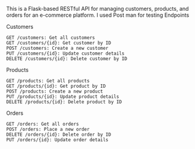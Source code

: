 This is a Flask-based RESTful API for managing customers, products, and orders for an e-commerce platform.
I used Post man for testing 
Endpoints

Customers

    GET /customers: Get all customers
    GET /customers/{id}: Get customer by ID
    POST /customers: Create a new customer
    PUT /customers/{id}: Update customer details
    DELETE /customers/{id}: Delete customer by ID

Products

    GET /products: Get all products
    GET /products/{id}: Get product by ID
    POST /products: Create a new product
    PUT /products/{id}: Update product details
    DELETE /products/{id}: Delete product by ID

Orders

    GET /orders: Get all orders
    POST /orders: Place a new order
    DELETE /orders/{id}: Delete order by ID
    PUT /orders/{id}: Update order details
